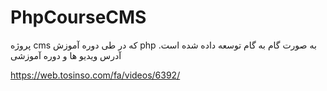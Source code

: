 # PhpCourseCMS
پروژه cms که در طی دوره آموزش php به صورت گام به گام توسعه داده شده است. 
آدرس ویدیو ها و دوره آموزشی

https://web.tosinso.com/fa/videos/6392/
